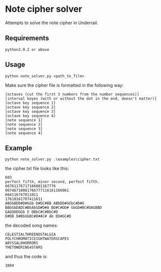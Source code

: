 # Note cipher solver
Attempts to solve the note cipher in Underrail.

## Requirements
    python3.9.2 or above

## Usage
    python note_solver.py <path_to_file>
    
Make sure the cipher file is formatted in the following way:

    [octaves (cut the first 3 numbers from the number sequences)]
    [interval keyes (with or without the dot in the end, doesn't matter)]
    [octave key sequence 1]
    [octave key sequence 2]
    [octave key sequence 3]
    [octave key sequence 4]
    [note sequence 1]
    [note sequence 2]
    [note sequence 3]
    [note sequence 4]

## Example
    python note_solver.py .\examples\cipher.txt

the cipher.txt file looks like this:

    603
    perfect fifth, minor second, perfect fifth.
    66761176717166001167776
    00746710061766777116161166061
    664116747011011
    17610161707411611
    ABGbBDD#D#GGb D#DC#BB ABbDD#GGbC#D#G
    BBbGbDADC#BbAbGD#D#A BD#C#DD# GbGD#BC#DAGBBD
    GAbDDDGGb E DBbC#C#BbC#D
    D#DB D#BbGbBC#D#AC# Ab DD#GC#D

the decoded song names:

    CELESTIALTHREENOSTALGIA
    POLYCHROMATICEIGHTWATERSCAPES
    ABYSSAL0HORRORS
    THETOWERING4STARS

and thus the code is:

    3804

